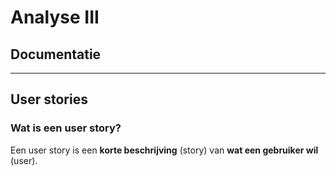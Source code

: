 # Analyse III
## Documentatie
---

## User stories
### Wat is een user story?
Een user story is een **korte beschrijving** (story) van **wat een gebruiker wil** (user).

